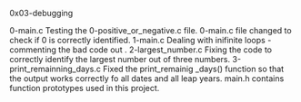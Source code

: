 0x03-debugging

0-main.c
Testing the 0-positive_or_negative.c file. 0-main.c file changed to check if 0 is correctly identified.
1-main.c
Dealing with inifinite loops - commenting the bad code out .
2-largest_number.c
Fixing the code to correctly identify the largest number out of three numbers.
3-print_remainning_days.c
Fixed the print_remainig _days() function so that the output works correctly fo all dates and all leap years.
main.h
contains function prototypes used in this project.
